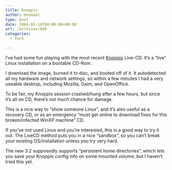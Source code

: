 ```yaml
---
title: Knoppix
author: Unxmaal
type: post
date: 2004-03-14T00:00:00+00:00
url: /archives/949
categories:
  - Tech

---
```

I&#8217;ve had some fun playing with the most recent [Knoppix][1] Live-CD. It&#8217;s a &#8220;live&#8221; Linux installation on a bootable CD-Rom. 

I download the image, burned it to disc, and booted off of it. It autodetected all my hardware and network settings, so within a few minutes I had a very useable desktop, including Mozilla, Gaim, and OpenOffice. 

To be fair, my Knoppix session crashed/hung after a few hours, but since it&#8217;s all on CD, there&#8217;s not much chance for damage. 

This is a nice way to &#8220;show someone Linux&#8221;, and it&#8217;s also useful as a recovery CD, or as an emergency &#8220;must get online to download fixes for this broken/infected WinXP machine&#8221; CD. 

If you&#8217;ve not used Linux and you&#8217;re interested, this is a good way to try it out. The LiveCD method puts you in a nice &#8220;sandbox&#8221;, so you can&#8217;t break your existing OS/installation unless you try very hard. 

The new 3.2 supposedly supports &#8220;persistent home directories&#8221;, which lets you save your Knoppix config info on some mounted volume, but I haven&#8217;t tried this yet.

 [1]: http://knoppix.org